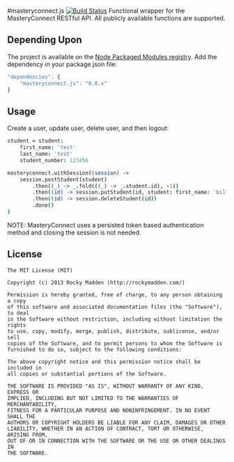 #masteryconnect.js [![Build Status](https://travis-ci.org/rockymadden/masteryconnect.js.png?branch=master)](http://travis-ci.org/rockymadden/masteryconnect.js)
Functional wrapper for the MasteryConnect RESTful API. All publicly available functions are supported.

## Depending Upon
The project is available on the [Node Packaged Modules registry](https://npmjs.org/package/masteryconnect.js). Add the dependency in your package.json file:

```javascript
"dependencies": {
	"masteryconnect.js": "0.0.x"
}
```

## Usage
Create a user, update user, delete user, and then logout:
```coffeescript
student = student:
	first_name: 'test'
	last_name: 'test'
	student_number: 123456

masteryconnect.withSession((session) ->
	session.postStudent(student)
		.then((_) -> _.fold(((_) -> _.student.id), -1))
		.then((id) -> session.putStudent(id, student: first_name: 'billy'); id)
		.then((id) -> session.deleteStudent(id))
		.done()
)
```

NOTE: MasteryConnect uses a persisted token based authentication method and closing the session is not needed.

## License
```
The MIT License (MIT)

Copyright (c) 2013 Rocky Madden (http://rockymadden.com/)

Permission is hereby granted, free of charge, to any person obtaining a copy
of this software and associated documentation files (the "Software"), to deal
in the Software without restriction, including without limitation the rights
to use, copy, modify, merge, publish, distribute, sublicense, and/or sell
copies of the Software, and to permit persons to whom the Software is
furnished to do so, subject to the following conditions:

The above copyright notice and this permission notice shall be included in
all copies or substantial portions of the Software.

THE SOFTWARE IS PROVIDED "AS IS", WITHOUT WARRANTY OF ANY KIND, EXPRESS OR
IMPLIED, INCLUDING BUT NOT LIMITED TO THE WARRANTIES OF MERCHANTABILITY,
FITNESS FOR A PARTICULAR PURPOSE AND NONINFRINGEMENT. IN NO EVENT SHALL THE
AUTHORS OR COPYRIGHT HOLDERS BE LIABLE FOR ANY CLAIM, DAMAGES OR OTHER
LIABILITY, WHETHER IN AN ACTION OF CONTRACT, TORT OR OTHERWISE, ARISING FROM,
OUT OF OR IN CONNECTION WITH THE SOFTWARE OR THE USE OR OTHER DEALINGS IN
THE SOFTWARE.
```
